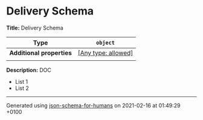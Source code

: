# Delivery Schema

**Title:** Delivery Schema

| Type                      | `object`                                                                  |
| ------------------------- | ------------------------------------------------------------------------- |
| **Additional properties** | [[Any type: allowed]](# "Additional Properties of any type are allowed.") |
|                           |                                                                           |

**Description:** DOC 
* List 1
* List 2

----------------------------------------------------------------------------------------------------------------------------
Generated using [json-schema-for-humans](https://github.com/coveooss/json-schema-for-humans) on 2021-02-16 at 01:49:29 +0100